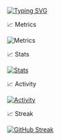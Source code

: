 [![Typing SVG](https://readme-typing-svg.demolab.com/?lines=是侬勿望)](https://git.io/typing-svg)

📈 Metrics

![Metrics](https://metrics.lecoq.io/FoskyM?template=classic&base.hireable=true&isocalendar=1&languages=1&lines=1&achievements=1&followup=1&rss=1&base=header%2C%20activity%2C%20community%2C%20repositories%2C%20metadata&base.indepth=false&base.hireable=true&base.skip=false&isocalendar=false&isocalendar.duration=half-year&languages=false&languages.limit=8&languages.threshold=0%25&languages.other=false&languages.colors=github&languages.sections=most-used&languages.indepth=false&languages.analysis.timeout=15&languages.analysis.timeout.repositories=7.5&languages.categories=markup%2C%20programming&languages.recent.categories=markup%2C%20programming&languages.recent.load=300&languages.recent.days=14&lines=false&lines.sections=base&lines.repositories.limit=4&lines.history.limit=1&lines.delay=0&followup=false&followup.sections=repositories&followup.indepth=false&followup.archived=true&achievements=false&achievements.threshold=C&achievements.secrets=true&achievements.display=detailed&achievements.limit=0&rss=false&rss.source=https%3A%2F%2Fblog.fosky.top%2Ffeed&rss.limit=4&config.timezone=Asia%2FShanghai)

📈 Stats

[![Stats](https://github-readme-stats.vercel.app/api?username=FoskyM)](https://github.com/anuraghazra/github-readme-stats)

📈 Activity

[![Activity](https://github-readme-activity-graph.vercel.app/graph?username=FoskyM&theme=dracula)](https://github.com/ashutosh00710/github-readme-activity-graph)

📈 Streak

[![GitHub Streak](https://streak-stats.demolab.com/?user=FoskyM)](https://git.io/streak-stats)
